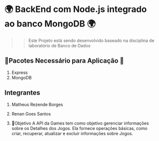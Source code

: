 # 🌍 BackEnd com Node.js integrado ao banco MongoDB 🌍

>> Este Projeto está sendo desenvolvido baseado na disciplina de laboratório de Banco de Dados

## 🚨Pacotes Necessário para Aplicação 🚨
1. Express
2. MongoDB 

## Integrantes 
1. Matheus Rezende Borges
2. Renan Goes Santos

3. 🎯Objetivo
A API da Games tem como objetivo gerenciar informações sobre os Detalhes dos Jogos. Ela fornece operações básicas, como criar, recuperar, atualizar e excluir informações sobre Jogos.
